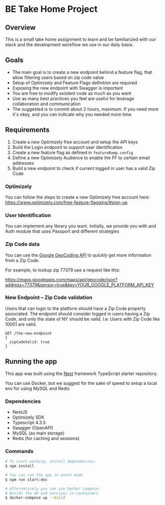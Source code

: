 # BE Take Home Project

## Overview 

This is a small take home assignment to learn and be familiarized with our stack and the development workflow we use in our daily basis.

## Goals

- The main goal is to create a new endpoint behind a feature flag, that allow filtering users based on zip code value
- Setup of Optimizely and Feature Flags definition are required
- Exposing the new endpoint with Swagger is important
- You are free to modify existent code as much as you want
- Use as many best practices you feel are useful for leverage collaboration and communication
- The suggested is to commit about 2 hours, maximum. If you need more it's okey, and you can indicate why you needed more time.

## Requirements

1. Create a new Optimizely free account and setup the API keys
2. Build the Login endpoint to support user identification
3. Create a new feature flag as defined in `featureRamp.config`
4. Define a new Optimizely Audience to enable the FF to certain email addresses
5. Build a new endpoint to check if current logged in user has a valid Zip Code

### Optimizely

You can follow the steps to create a new Optimizely free account here: https://www.optimizely.com/free-feature-flagging/#sign-up

### User Identification 

You can implement any library you want. Initially, we provide you with and Auth module that uses Passport and different strategies 

### Zip Code data

You can use the [Google GeoCoding API](http://code.google.com/apis/maps/documentation/geocoding/) to quickly get more information from a Zip Code.

For example, to lookup zip 77379 use a request like this:

https://maps.googleapis.com/maps/api/geocode/json?address=77379&sensor=true&key=YOUR_GOOGLE_PLATFORM_API_KEY

### New Endpoint – Zip Code validation

Users that can login to the platform should have a Zip Code property associated. The endpoint should consider logged in users having a Zip Code, and only the state of NY should be valid. I.e: Users with Zip Code like 10001 are valid.

```
GET /the-new-endpoint
{
  zipCodeValid: true
}
```

## Running the app

This app was built using the [Nest](https://github.com/nestjs/nest) framework TypeScript starter repository.

You can use Docker, but we suggest for the sake of speed to setup a local env for using MySQL and Redis

### Dependencies

- NestJS
- Optimizely SDK
- Typescript 4.3.5
- Swagger (OpenAPI)
- MySQL (as main storage)
- Redis (for caching and sessions)

### Commands

```sh
# To start working, install dependencies:
$ npm install

# You can run the app in watch mode
$ npm run start:dev

# Alternatively you can use Docker compose:
# Builds the db and services in containers
$ docker-compose up --build
```
